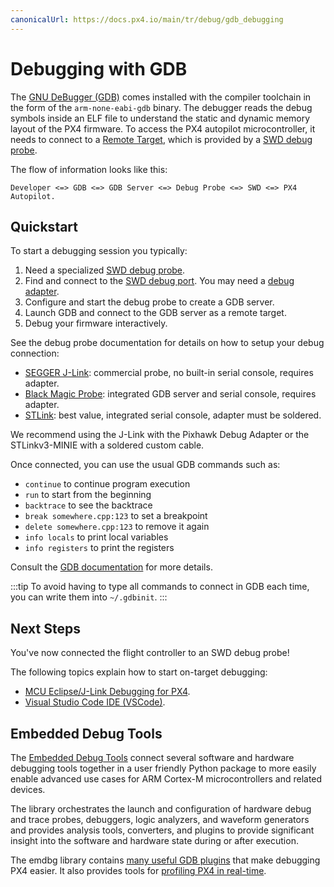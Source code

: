 ```yaml
---
canonicalUrl: https://docs.px4.io/main/tr/debug/gdb_debugging
---
```


# Debugging with GDB

The [GNU DeBugger (GDB)](https://sourceware.org/gdb/download/onlinedocs/gdb/index.html) comes installed with the compiler toolchain in the form of the `arm-none-eabi-gdb` binary. The debugger reads the debug symbols inside an ELF file to understand the static and dynamic memory layout of the PX4 firmware. To access the PX4 autopilot microcontroller, it needs to connect to a [Remote Target](https://sourceware.org/gdb/download/onlinedocs/gdb/Connecting.html), which is provided by a [SWD debug probe](swd_debug.md).

The flow of information looks like this:

```
Developer <=> GDB <=> GDB Server <=> Debug Probe <=> SWD <=> PX4 Autopilot.
```

## Quickstart

To start a debugging session you typically:

1. Need a specialized [SWD debug probe](../debug/swd_debug.md#debug-probes).
2. Find and connect to the [SWD debug port](../debug/swd_debug.md#autopilot-debug-ports). You may need a [debug adapter](swd_debug.md#debug-adapters).
3. Configure and start the debug probe to create a GDB server.
4. Launch GDB and connect to the GDB server as a remote target.
5. Debug your firmware interactively.

See the debug probe documentation for details on how to setup your debug connection:

- [SEGGER J-Link](probe_jlink.md): commercial probe, no built-in serial console, requires adapter.
- [Black Magic Probe](probe_bmp.md): integrated GDB server and serial console, requires adapter.
- [STLink](probe_stlink): best value, integrated serial console, adapter must be soldered.

We recommend using the J-Link with the Pixhawk Debug Adapter or the STLinkv3-MINIE with a soldered custom cable.

Once connected, you can use the usual GDB commands such as:

- `continue` to continue program execution
- `run` to start from the beginning
- `backtrace` to see the backtrace
- `break somewhere.cpp:123` to set a breakpoint
- `delete somewhere.cpp:123` to remove it again
- `info locals` to print local variables
- `info registers` to print the registers

Consult the [GDB documentation](https://sourceware.org/gdb/download/onlinedocs/gdb/index.html) for more details.

:::tip
To avoid having to type all commands to connect in GDB each time, you can write them into `~/.gdbinit`.
:::


## Next Steps

You've now connected the flight controller to an SWD debug probe!

The following topics explain how to start on-target debugging:

- [MCU Eclipse/J-Link Debugging for PX4](eclipse_jlink.md).
- [Visual Studio Code IDE (VSCode)](../dev_setup/vscode.md).


## Embedded Debug Tools

The [Embedded Debug Tools](https://pypi.org/project/emdbg/) connect several software and hardware debugging tools together in a user friendly Python package to more easily enable advanced use cases for ARM Cortex-M microcontrollers and related devices.

The library orchestrates the launch and configuration of hardware debug and trace probes, debuggers, logic analyzers, and waveform generators and provides analysis tools, converters, and plugins to provide significant insight into the software and hardware state during or after execution.

The emdbg library contains [many useful GDB plugins](https://github.com/Auterion/embedded-debug-tools/blob/main/src/emdbg/debug/gdb.md#user-commands) that make debugging PX4 easier. It also provides tools for [profiling PX4 in real-time](https://github.com/Auterion/embedded-debug-tools/tree/main/ext/orbetto).
